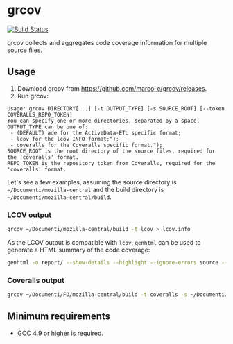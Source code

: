 # grcov

[![Build Status](https://travis-ci.org/marco-c/grcov.svg?branch=master)](https://travis-ci.org/marco-c/grcov)

grcov collects and aggregates code coverage information for multiple source files.

## Usage

1) Download grcov from https://github.com/marco-c/grcov/releases.
2) Run grcov:

```
Usage: grcov DIRECTORY[...] [-t OUTPUT_TYPE] [-s SOURCE_ROOT] [--token COVERALLS_REPO_TOKEN]
You can specify one or more directories, separated by a space.
OUTPUT_TYPE can be one of:
 - (DEFAULT) ade for the ActiveData-ETL specific format;
 - lcov for the lcov INFO format;");
 - coveralls for the Coveralls specific format.");
SOURCE_ROOT is the root directory of the source files, required for the 'coveralls' format.
REPO_TOKEN is the repository token from Coveralls, required for the 'coveralls' format.
```

Let's see a few examples, assuming the source directory is `~/Documenti/mozilla-central` and the build directory is `~/Documenti/mozilla-central/build`.

### LCOV output

```sh
grcov ~/Documenti/mozilla-central/build -t lcov > lcov.info
```

As the LCOV output is compatible with `lcov`, `genhtml` can be used to generate a HTML summary of the code coverage:
```sh
genhtml -o report/ --show-details --highlight --ignore-errors source --legend lcov.info
```

### Coveralls output

```sh
grcov ~/Documenti/FD/mozilla-central/build -t coveralls -s ~/Documenti/FD/mozilla-central --token YOUR_COVERALLS_TOKEN > coveralls.json
```

## Minimum requirements

- GCC 4.9 or higher is required.
